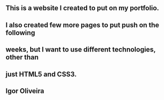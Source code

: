 ## ###########################################
##                                                                                                                       ##
##  This is a website I created to put on my portfolio.                      ##
##  I also created few more pages to put push on the following  ##
##  weeks, but I want to use different technologies, other than  ##
##  just HTML5 and CSS3.                                                                           ##
##                                                                                                                       ##
##                                         Igor Oliveira                                                      ##
##                                                                                                                       ##
## ###########################################
